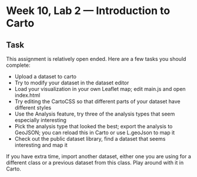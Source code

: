 # Week 10, Lab 2 — Introduction to Carto

## Task

This assignment is relatively open ended. Here are a few tasks you should complete:

- Upload a dataset to carto
- Try to modify your dataset in the dataset editor
- Load your visualization in your own Leaflet map; edit main.js and open index.html
- Try editing the CartoCSS so that different parts of your dataset have different styles
- Use the Analysis feature, try three of the analysis types that seem especially interesting
- Pick the analysis type that looked the best; export the analysis to GeoJSON; you can
  reload this in Carto or use L.geoJson to map it
- Check out the public dataset library, find a dataset that seems interesting and map it

If you have extra time, import another dataset, either one you are using for a different class or
a previous dataset from this class. Play around with it in Carto.
